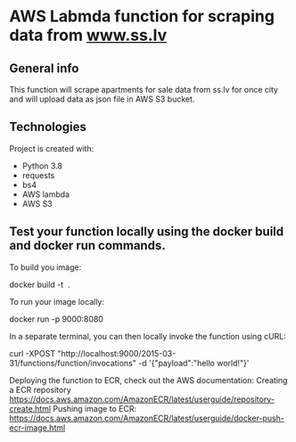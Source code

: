 # AWS Labmda function for scraping data from www.ss.lv


## General info
This function will scrape apartments for sale data from ss.lv for once city and will upload data as json file in AWS S3 bucket.


## Technologies
Project is created with:
* Python 3.8
* requests 
* bs4
* AWS lambda
* AWS S3


## Test your function locally using the docker build and docker run commands.

To build you image:

docker build -t <image name> .


To run your image locally:

docker run -p 9000:8080 <image name>


In a separate terminal, you can then locally invoke the function using cURL:

curl -XPOST "http://localhost:9000/2015-03-31/functions/function/invocations" -d '{"payload":"hello world!"}'

Deploying the function to ECR, check out the AWS documentation: 
Creating a ECR repository https://docs.aws.amazon.com/AmazonECR/latest/userguide/repository-create.html
Pushing image to ECR: https://docs.aws.amazon.com/AmazonECR/latest/userguide/docker-push-ecr-image.html
